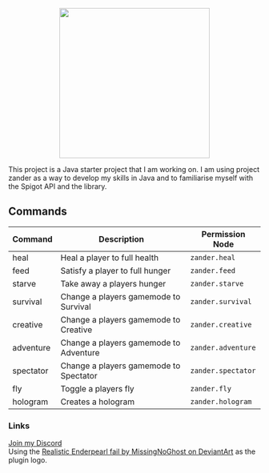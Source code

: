 <p align="center">
  <img height="300" src="https://i.imgur.com/3Xupajl.png">
</p>

This project is a Java starter project that I am working on. I am using project zander as a way to develop my skills in Java and to familiarise myself with the Spigot API and the library.

## Commands
|  Command  |             Description                |   Permission Node  |
|-----------|----------------------------------------|--------------------|
| heal      | Heal a player to full health           | `zander.heal`      |
| feed      | Satisfy a player to full hunger        | `zander.feed`      |
| starve    | Take away a players hunger             | `zander.starve`    |
| survival  | Change a players gamemode to Survival  | `zander.survival`  |
| creative  | Change a players gamemode to Creative  | `zander.creative`  |
| adventure | Change a players gamemode to Adventure | `zander.adventure` |
| spectator | Change a players gamemode to Spectator | `zander.spectator` |
| fly       | Toggle a players fly                   | `zander.fly`       |
| hologram  | Creates a hologram                     | `zander.hologram`  |

### Links
[Join my Discord](http://bit.ly/mancavediscord)<br>
Using the [Realistic Enderpearl fail by MissingNoGhost on DeviantArt](https://www.deviantart.com/missingnoghost/art/Realistic-Enderpearl-fail-412476635) as the plugin logo.
